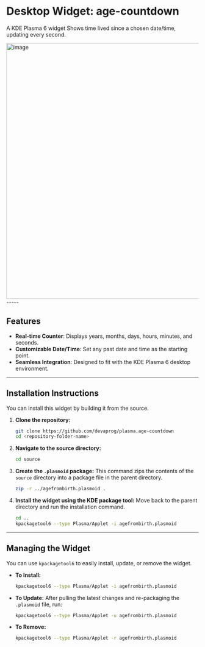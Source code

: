 # Desktop Widget: age-countdown
A KDE Plasma 6 widget Shows time lived since a chosen date/time, updating every second.

<img width="1002" height="671" alt="image" src="https://github.com/user-attachments/assets/481f87dd-1398-469e-94a2-5306f37ab4c7" />
-----

## Features

  * **Real-time Counter**: Displays years, months, days, hours, minutes, and seconds.
  * **Customizable Date/Time**: Set any past date and time as the starting point.
  * **Seamless Integration**: Designed to fit with the KDE Plasma 6 desktop environment.

-----

## Installation Instructions

You can install this widget by building it from the source.

1.  **Clone the repository:**

    ```bash
    git clone https://github.com/devaprog/plasma.age-countdown
    cd <repository-folder-name>
    ```

2.  **Navigate to the source directory:**

    ```bash
    cd source
    ```

3.  **Create the `.plasmoid` package:**
    This command zips the contents of the `source` directory into a package file in the parent directory.

    ```bash
    zip -r ../agefrombirth.plasmoid .
    ```

4.  **Install the widget using the KDE package tool:**
    Move back to the parent directory and run the installation command.

    ```bash
    cd ..
    kpackagetool6 --type Plasma/Applet -i agefrombirth.plasmoid
    ```

-----

## Managing the Widget

You can use `kpackagetool6` to easily install, update, or remove the widget.

  * **To Install:**

    ```bash
    kpackagetool6 --type Plasma/Applet -i agefrombirth.plasmoid
    ```

  * **To Update:**
    After pulling the latest changes and re-packaging the `.plasmoid` file, run:

    ```bash
    kpackagetool6 --type Plasma/Applet -u agefrombirth.plasmoid
    ```

  * **To Remove:**

    ```bash
    kpackagetool6 --type Plasma/Applet -r agefrombirth.plasmoid
    ```
